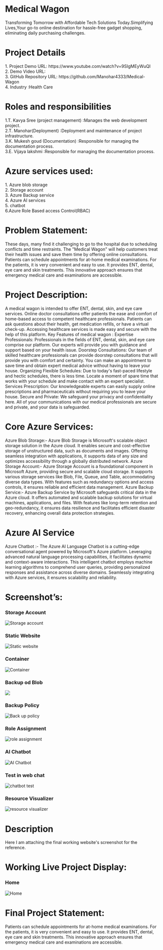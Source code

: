 <h1>Medical Wagon</h1>
Transforming Tomorrow with Affordable Tech Solutions Today.Simplifying Lives,Your go-to online destination for hassle-free gadget shopping, eliminating daily purchasing challenges.
<h1>Project Details</h1>
1.	Project Demo URL: https://www.youtube.com/watch?v=9SIgMEyWuQI  <br>
2.	Demo Video URL: <br>
3.	GitHub Repository URL:  https://github.com/Manohar4333/Medical-Wagon <br>
4.	Industry :Health Care<br> 
<h1> Roles and responsibilities</h1>
1.T. Kavya Sree (project management)                 :Manages the web development project.<br>
2.T. Manohar(Deployment)      :Deployment and maintenance of  project infrastructure.<br>
3.K. Mukesh goud (Documentation)       :Responsible for managing the documentation process.<br>
3.E. Vijaya lakshmi      :Responsible for managing the documentation process.<br>

<h1>Azure services used:</h1>
1.	Azure blob storage<br>
2.	Storage account<br>
3.	Azure Backup service<br>
4.	Azure AI services<br>
5.	chatbot<br>
6.Azure Role Based access Control(RBAC)

<h1>Problem Statement:</h1>
These days, many find it challenging to go to the hospital due to scheduling conflicts and time restraints. The "Medical Wagon" will help customers treat their health issues and save them time by offering online consultations. Patients can schedule appointments for at-home medical examinations. For the patients, it is very convenient and easy to use. It provides ENT, dental, eye care and skin treatments. This innovative approach ensures that emergency medical care and examinations are accessible.

<h1>Project Description:</h1>
A medical wagon is intended to offer ENT, dental, skin, and eye care services. Online doctor consultations offer patients the ease and comfort of home-based access to competent healthcare professionals. Patients can ask questions about their health, get medication refills, or have a virtual check-up. Accessing healthcare services is made easy and secure with the help of this platform.
Key Features of medical wagon :
Expertise Professionals: Professionals in the fields of ENT, dental, skin, and eye care comprise our platform. Our experts will provide you with guidance and support based on your health issue.
Doorstep Consultations: Our team of skilled healthcare professionals can provide doorstep consultations that will provide you with comfort and certainty. You can make an appointment to save time and obtain expert medical advice without having to leave your house.
Organizing Flexible Schedules:  Due to today's fast-paced lifestyle and hectic schedules, there is less time. Locate a moment of spare time that works with your schedule and make contact with an expert specialist.
Services Prescription: Our knowledgeable experts can easily supply online prescriptions and pharmaceuticals without requiring you to leave your house.
Secure and Private: We safeguard your privacy and confidentiality here. All of your communications with our medical professionals are secure and private, and your data is safeguarded.
<h1>Core Azure Services:</h1>
Azure Blob Storage:- Azure Blob Storage is Microsoft's scalable object storage solution in the Azure cloud. It enables secure and cost-effective storage of unstructured data, such as documents and images. Offering seamless integration with applications, it supports data of any size and optimizes accessibility through a globally distributed network. 
Azure Storage Account:- Azure Storage Account is a foundational component in Microsoft Azure, providing secure and scalable cloud storage. It supports various storage services like Blob, File, Queue, and Table, accommodating diverse data types. With features such as redundancy options and access controls, it ensures reliable and efficient data management.
 Azure Backup Service:- Azure Backup Service by Microsoft safeguards critical data in the Azure cloud. It offers automated and scalable backup solutions for virtual machines, applications, and files. With features like long-term retention and geo-redundancy, it ensures data resilience and facilitates efficient disaster recovery, enhancing overall data protection strategies.
<h1>Azure AI Service</h1>
Azure Chatbot :- The Azure AI Language Chatbot is a cutting-edge conversational agent powered by Microsoft's Azure platform. Leveraging advanced natural language processing capabilities, it facilitates dynamic and context-aware interactions. This intelligent chatbot employs machine learning algorithms to comprehend user queries, providing personalized responses and assistance across diverse domains. Seamlessly integrating with Azure services, it ensures scalability and reliability.

<h1>Screenshot’s:</h1>

<h3>Storage Account</h3> 
<img src=" " alt="Storage account"/>

<h3>Static Website</h3> 
<img src="https://medicalwagon.z13.web.core.windows.net/" alt="Static website"/>

<h3>Container</h3> 
<img src=" " alt="Container"/>

<h3>Backup od Blob</h3> 
<img src="https://github.com/Manohar4333/Medical-Wagon/blob/main/blob_files.jpeg alt="Backup blob"/>

<h3>Backup Policy</h3> 
<img src=" " alt="Back up policy"/>

<h3>Role Assignment</h3> 
<img src="https://github.com/Manohar4333/Medical-Wagon/blob/main/Role%20assignments.jpeg" alt="role assignment"/>

<h3>AI Chatbot</h3> 
<img src=" " alt="AI Chatbot"/>

<h3>Test in web chat</h3> 
<img src=" " alt="chatbot test"/>

<h3>Resource Visualizer</h3> 
<img src=" " alt="resource visualizer"/>

<h1>Description</h1>
Here I am attaching the final working website's screenshot for the reference.
<h1>Working Live Project Display:</h1>
<h3>Home</h3> 
<img src="https://github.com/Manohar4333/Medical-Wagon/blob/main/Home_page.jpeg" alt="Home"/>



<h1>Final Project Statement:</h1>
Patients can schedule appointments for at-home medical examinations. For the patients, it is very convenient and easy to use. It provides ENT, dental, eye care and skin treatments. This innovative approach ensures that emergency medical care and examinations are accessible.
